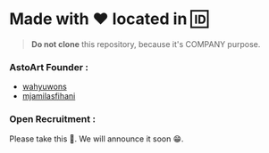 # Made with :heart: located in :id:

> **Do not clone** this repository, because it's COMPANY purpose.

### AstoArt Founder :

 * [wahyuwons](https://github.com/wahyuwons)
 * [mjamilasfihani](https://github.com/mjamilasfihani)

### Open Recruitment :

Please take this :taco:. We will announce it soon :grin:.